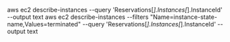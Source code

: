 aws ec2 describe-instances --query 'Reservations[*].Instances[*].InstanceId' --output text
aws ec2 describe-instances --filters "Name=instance-state-name,Values=terminated" --query 'Reservations[*].Instances[*].InstanceId' --output text
